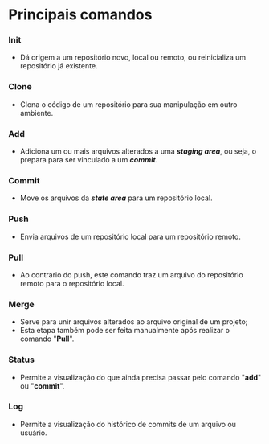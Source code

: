 # Principais comandos

### Init

* Dá origem a um repositório novo, local ou remoto, ou reinicializa um repositório já existente.

### Clone

* Clona o código de um repositório para sua manipulação em outro ambiente.

### Add

* Adiciona um ou mais arquivos alterados a uma _**staging area**_, ou seja, o prepara para ser vinculado a um _**commit**_.

### Commit

* Move os arquivos da _**state area**_ para um repositório local.

### Push

* Envia arquivos de um repositório local para um repositório remoto.

### Pull

* Ao contrario do push, este comando traz um arquivo do repositório remoto para o repositório local.

### Merge

* Serve para unir arquivos alterados ao arquivo original de um projeto;
* Esta etapa também pode ser feita manualmente após realizar o comando "**Pull**".

### Status

* Permite a visualização do que ainda precisa passar pelo comando "**add**" ou "**commit**". 

### Log

* Permite a visualização do histórico de commits de um arquivo ou usuário.
